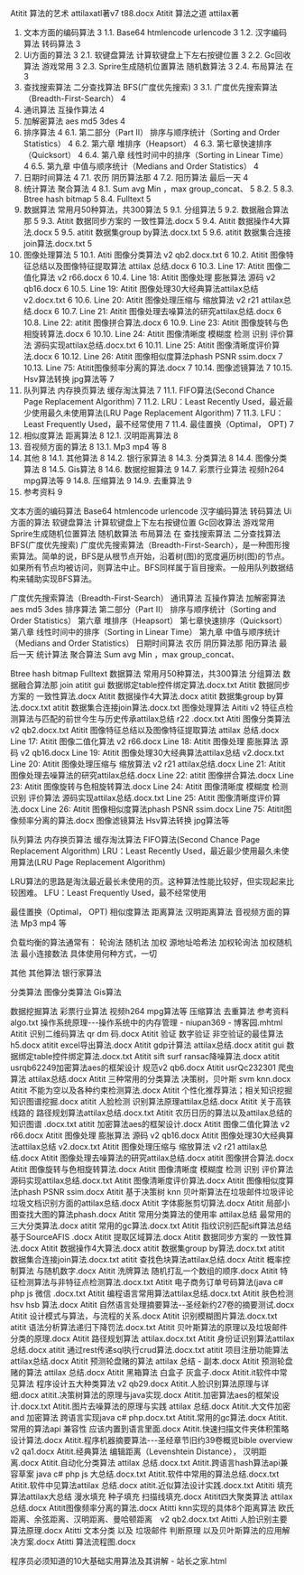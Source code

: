 Atitit 算法的艺术 attilaxatl著v7 t88.docx
Atitit 算法之道 attilax著

1. 文本方面的编码算法	3
1.1. Base64 htmlencode  urlencode	3
1.2. 汉字编码算法   转码算法	3
2. Ui方面的算法	3
2.1. 软键盘算法  计算软键盘上下左右按键位置	3
2.2. Gc回收算法 游戏常用	3
2.3. Sprire生成随机位置算法  随机数算法	3
2.4. 布局算法 在	3
3. 查找搜索算法 二分查找算法 BFS(广度优先搜索)	3
3.1. 广度优先搜索算法（Breadth-First-Search）	4
4. 通讯算法 互操作算法	4
5. 加解密算法 aes md5 3des	4
6. 排序算法	4
6.1. 第二部分（Part II） 排序与顺序统计（Sorting and Order Statistics）	4
6.2. 第六章 堆排序（Heapsort）	4
6.3. 第七章快速排序（Quicksort）	4
6.4. 第八章 线性时间中的排序（Sorting in Linear Time）	4
6.5. 第九章 中值与顺序统计（Medians and Order Statistics）	4
7. 日期时间算法	4
7.1. 农历 阴历算法那	4
7.2. 阳历算法  最后一天	4
8. 统计算法 聚合算法	4
8.1. Sum  avg Min ，max group_concat、	5
8.2. 	5
8.3. Btree  hash  bitmap	5
8.4. Fulltext	5
9. 数据算法 常用月50种算法，共300算法	5
9.1. 分组算法	5
9.2. 数据融合算法那	5
9.3. Atitit 数据同步方案的 一致性算法.docx	5
9.4. Atitit 数据操作4大算法.docx	5
9.5. atitit 数据集group by算法.docx.txt	5
9.6. atitit 数据集合连接join算法.docx.txt	5
10. 图像处理算法	5
10.1. Atiti 图像分类算法 v2 qb2.docx.txt	6
10.2. Atitit  图像特征总结以及图像特征提取算法 attilax 总结.docx	6
10.3. Line 17: Atitit 图像二值化算法 v2 r66.docx	6
10.4. Line 18: Atitit 图像处理  膨胀算法 源码 v2 qb16.docx	6
10.5. Line 19: Atitit 图像处理30大经典算法attilax总结 v2.docx.txt	6
10.6. Line 20: Atitit 图像处理压缩与 缩放算法 v2 r21 attilax总结.docx	6
10.7. Line 21: Atitit 图像处理去噪算法的研究attilax总结.docx	6
10.8. Line 22: atitit 图像拼合算法.docx	6
10.9. Line 23: Atitit 图像旋转与色相旋转算法.docx	6
10.10. Line 24: Atitit 图像清晰度 模糊度 检测 识别 评价算法 源码实现attilax总结.docx.txt	6
10.11. Line 25: Atitit 图像清晰度评价算法.docx	6
10.12. Line 26: Atitit 图像相似度算法phash PSNR ssim.docx	7
10.13. Line 75: Atitit图像频率分离的算法.docx	7
10.14. 图像滤镜算法	7
10.15. Hsv算法转换  jpg算法等	7
11. 队列算法 内存换页算法 缓存淘汰算法	7
11.1. FIFO算法(Second Chance Page Replacement Algorithm)	7
11.2. LRU：Least Recently Used，最近最少使用最久未使用算法(LRU Page Replacement Algorithm)	7
11.3. LFU：Least Frequently Used，最不经常使用	7
11.4. 最佳置换（Optimal， OPT)	7
12. 相似度算法 距离算法	8
12.1. 汉明距离算法	8
13. 音视频方面的算法	8
13.1. Mp3 mp4 等	8
14. 其他	8
14.1. 其他算法	8
14.2. 银行家算法	8
14.3. 分类算法	8
14.4. 图像分类算法	8
14.5. Gis算法	8
14.6. 数据挖掘算法	9
14.7. 彩票行业算法 视频h264  mpg算法等	9
14.8. 压缩算法	9
14.9. 去重算法	9
15. 参考资料	9

文本方面的编码算法
Base64 htmlencode  urlencode
汉字编码算法   转码算法
Ui方面的算法
软键盘算法  计算软键盘上下左右按键位置
Gc回收算法 游戏常用
Sprire生成随机位置算法  随机数算法
布局算法 在
查找搜索算法 二分查找算法 BFS(广度优先搜索)
广度优先搜索算法（Breadth-First-Search），是一种图形搜索算法。简单的说，BFS是从根节点开始，沿着树(图)的宽度遍历树(图)的节点。如果所有节点均被访问，则算法中止。BFS同样属于盲目搜索。一般用队列数据结构来辅助实现BFS算法。

广度优先搜索算法（Breadth-First-Search）
通讯算法 互操作算法
加解密算法 aes md5 3des
排序算法
第二部分（Part II） 排序与顺序统计（Sorting and Order Statistics）
第六章 堆排序（Heapsort）
第七章快速排序（Quicksort）
第八章 线性时间中的排序（Sorting in Linear Time）
第九章 中值与顺序统计（Medians and Order Statistics）
日期时间算法
农历 阴历算法那
阳历算法  最后一天
统计算法 聚合算法
Sum  avg Min ，max group_concat、

Btree  hash  bitmap
Fulltext
数据算法 常用月50种算法，共300算法
分组算法
数据融合算法那
join
atitit gui 数据绑定table控件绑定算法.docx.txt
Atitit 数据同步方案的 一致性算法.docx
Atitit 数据操作4大算法.docx
atitit 数据集group by算法.docx.txt
atitit 数据集合连接join算法.docx.txt
图像处理算法
Aititi v2 特征点检测算法与匹配的前世今生与历史传承attilax总结 r22 .docx.txt
Atiti 图像分类算法 v2 qb2.docx.txt
Atitit  图像特征总结以及图像特征提取算法 attilax 总结.docx
Line 17: Atitit 图像二值化算法 v2 r66.docx
	Line 18: Atitit 图像处理  膨胀算法 源码 v2 qb16.docx
	Line 19: Atitit 图像处理30大经典算法attilax总结 v2.docx.txt
	Line 20: Atitit 图像处理压缩与 缩放算法 v2 r21 attilax总结.docx
	Line 21: Atitit 图像处理去噪算法的研究attilax总结.docx
	Line 22: atitit 图像拼合算法.docx
	Line 23: Atitit 图像旋转与色相旋转算法.docx
	Line 24: Atitit 图像清晰度 模糊度 检测 识别 评价算法 源码实现attilax总结.docx.txt
	Line 25: Atitit 图像清晰度评价算法.docx
	Line 26: Atitit 图像相似度算法phash PSNR ssim.docx
	Line 75: Atitit图像频率分离的算法.docx
图像滤镜算法
Hsv算法转换  jpg算法等


队列算法 内存换页算法 缓存淘汰算法
FIFO算法(Second Chance Page Replacement Algorithm)
LRU：Least Recently Used，最近最少使用最久未使用算法(LRU Page Replacement Algorithm)

LRU算法的思路是淘汰最近最长未使用的页。这种算法性能比较好，但实现起来比较困难。
LFU：Least Frequently Used，最不经常使用

最佳置换（Optimal， OPT)
相似度算法 距离算法
汉明距离算法
音视频方面的算法
Mp3 mp4 等

负载均衡的算法通常有：
轮询法 随机法 加权
源地址哈希法
加权轮询法
加权随机法
最小连接数法
具体使用何种方式，一切

其他 
其他算法
银行家算法

分类算法
图像分类算法
Gis算法

数据挖掘算法
彩票行业算法 视频h264  mpg算法等
压缩算法
去重算法
参考资料
algo.txt
操作系统原理---操作系统中的内存管理 - niupan369 - 博客园.mhtml
Atitit  识别二维码算法  qr dm 码.docx
Atitit  验证 数字验证 非空验证的最佳算法  h5.docx
atitit excel导出算法.docx
Atitit gdp计算法 attilax总结.docx
atitit gui 数据绑定table控件绑定算法.docx.txt
Atitit sift  surf ransac降噪算法.docx
atitit usrqb62249加密算法aes的框架设计 规范v2 qb6.docx
Atitit usrQc232301  爬虫算法 attilax总结.docx
Atitit 三种常用的分类算法 决策树，贝叶斯 svm knn.docx
Atitit 不能为空以及各种约束检测算法.docx
Atitit 个性化推荐算法；相关知识挖掘 知识图谱挖掘.docx
atitit 人脸检测 识别算法原理attilax总结.docx
Atitit 关于高铁线路的 路径规划算法attilax总结.docx.txt
Atitit 农历日历的算法以及attilax总结的知识图谱 .docx.txt
atitit 加密算法aes的框架设计.docx
Atitit 图像二值化算法 v2 r66.docx
Atitit 图像处理  膨胀算法 源码 v2 qb16.docx
Atitit 图像处理30大经典算法attilax总结 v2.docx.txt
Atitit 图像处理压缩与 缩放算法 v2 r21 attilax总结.docx
Atitit 图像处理去噪算法的研究attilax总结.docx
atitit 图像拼合算法.docx
Atitit 图像旋转与色相旋转算法.docx
Atitit 图像清晰度 模糊度 检测 识别 评价算法 源码实现attilax总结.docx.txt
Atitit 图像清晰度评价算法.docx
Atitit 图像相似度算法phash PSNR ssim.docx
Atitit 基于决策树 knn 贝叶斯算法在垃圾邮件垃圾评论垃圾文档识别方面的attilax总结.docx
Atitit 字体膨胀剪切算法.docx
Atitit 局部小图查找大图的算法phash.docx
Atitit 常用分类算法的使用率 attilax总结 最常用的三大分类算法.docx
atitit 常用的gc算法.docx.txt
Atitit 指纹识别匹配sift算法总结 基于SourceAFIS  .docx
Atitit 提取区域算法.docx
Atitit 数据同步方案的 一致性算法.docx
Atitit 数据操作4大算法.docx
atitit 数据集group by算法.docx.txt
atitit 数据集合连接join算法.docx.txt
atitit 查找色块算法attilax总结.docx
Atitit 概率控制算法 与随机数字.docx
Atitit 洗牌算法 随机打乱一个数组的顺序.docx
Atitit 特征检测算法与非特征点检测算法.docx.txt
Atitit 电子商务订单号码算法(java c# php js  微信 .docx.txt
Atitit 编程语言常用算法attilax总结.docx.txt
Atitit 肤色检测 hsv hsb 算法.docx
Atitit 自然语言处理摘要算法--圣经新约27卷的摘要测试.docx
Atitit 设计模式与算法，与流程的关系.docx
Atitit 识别模糊图片算法.docx.txt
atitit 语法分析算法递归下降罚法.docx.txt
Atitit 贝叶斯算法的原理以及垃圾邮件分类的原理.docx
Atitit 路径规划算法 attilax.docx.txt
Atitit 身份证识别算法attilax总结.docx
atitit 通过rest传递sql执行crud算法.docx.txt
atitit 项目注册功能算法attilax总结.docx
Atitit 预测轮盘赌的算法  attilax 总结 - 副本.docx
Atitit 预测轮盘赌的算法  attilax 总结.docx
Atitit 黑箱算法 白盒子  灰盒子.docx
Atitit.it软件中常见算法   程序设计五大种类算法 v2 qb29.docx
Atitit.人脸识别算法原理与详细.docx
atitit.决策树算法的原理与java实现.docx
Atitit.加密算法aes的框架设计.docx.txt
Atitit.图片去噪算法的原理与实践 attilax 总结.docx
Atitit.大文件加密 and 加密算法 跨语言实现java c# php.docx.txt
Atitit.常用的gc算法.docx
Atitit.常用的算法api 兼容性  应该内置到语言里面.docx
Atitit.快速扫描文件夹体积策略设计算法.docx
Atitit.程序机器摘要算法---圣经章节旧约39卷概览bible overview v2 qa1.docx
Atitit.经典算法  编辑距离（Levenshtein Distance），  汉明距离.docx
Atitit.自动化分类算法 attilax 总结.docx.txt
Atitit.跨语言hash算法api兼容草案 java c# php js 大总结.docx.txt
Atitit.软件中常用的算法总结.docx.txt
Atitit.软件中见算法attilax 总结.docx
atitit.近似算法设计实践.docx.txt
Atititi 填充算法attilax大总结 漫水填充 种子填充 扫描线填充.docx
Atitit四大聚类算法 attilax总结.docx
Atitit图像频率分离的算法.docx
Atitti knn实现的具体8个距离算法  欧氏距离、余弦距离、汉明距离、曼哈顿距离　v2 qb2.docx.txt
Atitti 人脸识别主要算法原理.docx
Atitti 文本分类  以及 垃圾邮件 判断原理 以及贝叶斯算法的应用解决方案.docx
Atitti 算法流程图.docx


程序员必须知道的10大基础实用算法及其讲解 - 站长之家.html
